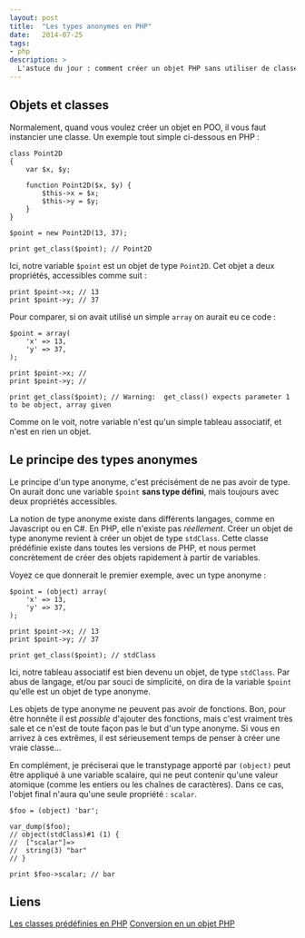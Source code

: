 ```yaml
---
layout: post
title:  "Les types anonymes en PHP"
date:   2014-07-25
tags:
- php
description: >
  L'astuce du jour : comment créer un objet PHP sans utiliser de classe.
---
```


## Objets et classes

Normalement, quand vous voulez créer un objet en POO, il vous faut instancier une classe. Un exemple tout simple ci-dessous en PHP :

	class Point2D
	{
		var $x, $y;

		function Point2D($x, $y) {
			$this->x = $x;
			$this->y = $y;
		}
	}

	$point = new Point2D(13, 37);

	print get_class($point); // Point2D

Ici, notre variable `$point` est un objet de type `Point2D`. Cet objet a deux propriétés, accessibles comme suit :

	print $point->x; // 13
	print $point->y; // 37

Pour comparer, si on avait utilisé un simple `array` on aurait eu ce code :

	$point = array(
		'x' => 13,
		'y' => 37,
	);

	print $point->x; //
	print $point->y; //

	print get_class($point); // Warning:  get_class() expects parameter 1 to be object, array given

Comme on le voit, notre variable n'est qu'un simple tableau associatif, et n'est en rien un objet.

## Le principe des types anonymes

Le principe d'un type anonyme, c'est précisément de ne pas avoir de type. On aurait donc une variable `$point` **sans type défini**, mais toujours avec deux propriétés accessibles.

La notion de type anonyme existe dans différents langages, comme en Javascript ou en C#. En PHP, elle n'existe pas *réellement*. Créer un objet de type anonyme revient à créer un objet de type `stdClass`. Cette classe prédéfinie existe dans toutes les versions de PHP, et nous permet concrètement de créer des objets rapidement à partir de variables.

Voyez ce que donnerait le premier exemple, avec un type anonyme :

	$point = (object) array(
		'x' => 13,
		'y' => 37,
	);

	print $point->x; // 13
	print $point->y; // 37

	print get_class($point); // stdClass

Ici, notre tableau associatif est bien devenu un objet, de type `stdClass`. Par abus de langage, et/ou par souci de simplicité, on dira de la variable `$point` qu'elle est un objet de type anonyme.

Les objets de type anonyme ne peuvent pas avoir de fonctions. Bon, pour être honnête il est *possible* d'ajouter des fonctions, mais c'est vraiment très sale et ce n'est de toute façon pas le but d'un type anonyme. Si vous en arrivez à ces extrêmes, il est sérieusement temps de penser à créer une vraie classe...

En complément, je préciserai que le transtypage apporté par `(object)` peut être appliqué à une variable scalaire, qui ne peut contenir qu'une valeur atomique (comme les entiers ou les chaînes de caractères). Dans ce cas, l'objet final n'aura qu'une seule propriété :  `scalar`.

	$foo = (object) 'bar';

	var_dump($foo);
	// object(stdClass)#1 (1) {
	//  ["scalar"]=>
	//  string(3) "bar"
	// }

	print $foo->scalar; // bar

## Liens
[Les classes prédéfinies en PHP](https://php.net//manual/fr/reserved.classes.php)
[Conversion en un objet PHP](https://php.net/manual/fr/language.types.object.php#language.types.object.casting)

